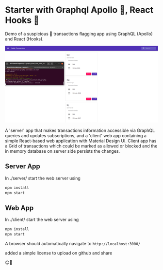 # Starter with Graphql Apollo 🍇, React Hooks 🌿

Demo of a suspicious 🔏 transactions flagging app using GraphQL (Apollo) and React (Hooks).

![Demo](https://github.com/ahmadalibaloch/graphql_apollo_react_hooks_transactions_demo/blob/master/demo.png)

A 'server' app that makes transactions information accessible via GraphQL queries and updates subscriptions, and a 'client' web app containing a simple React-based web application with Material Design UI. Client app has a Grid of transactions which could be marked as allowed or blocked and the in memory database on server side persists the changes.  

## Server App
In ./server/ start the web server using
```bash
npm install
npm start
```

## Web App
In ./client/ start the web server using
```bash
npm install
npm start
```

A browser should automatically navigate to
 ```http://localhost:3000/```

 added a simple license to upload on github and share


 😊🙌

